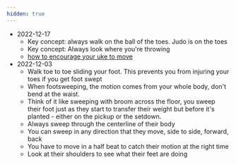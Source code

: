 ```yaml
---
hidden: true
---
```

- 2022-12-17
	- Key concept: always walk on the ball of the toes.  Judo is on the toes
	- Key concept: Always look where you're throwing
	- [how to encourage your uke to move](https://youtu.be/gXneeWr47u8?t=188)
- 2022-12-03
	-  Walk toe to toe sliding your foot.  This prevents you from injuring your toes if you get foot swept
	-  When footsweeping, the motion comes from your whole body, don't bend at the waist.
	- Think of it like sweeping with broom across the floor, you sweep their foot just as they start to transfer their weight but before it's planted - either on the pickup or the setdown.
	- Always sweep through the centerline of their body
	- You can sweep in any direction that they move, side  to side, forward, back
	- You have to move in a half beat to catch their motion at the right time
	- Look at their shoulders to see what their feet are doing